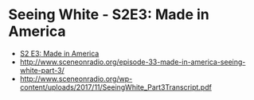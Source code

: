 # Seeing White - S2E3: Made in America

- [S2 E3: Made in America](http://www.sceneonradio.org/episode-33-made-in-america-seeing-white-part-3/) 
- http://www.sceneonradio.org/episode-33-made-in-america-seeing-white-part-3/
- http://www.sceneonradio.org/wp-content/uploads/2017/11/SeeingWhite_Part3Transcript.pdf